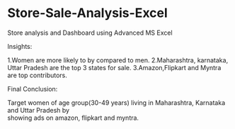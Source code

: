 # Store-Sale-Analysis-Excel
Store analysis and Dashboard using
Advanced MS Excel


Insights:


1.Women are more likely to by compared to men.
2.Maharashtra, karnataka, Uttar Pradesh are the top 3 states for sale.
3.Amazon,Flipkart and Myntra are top contributors.

Final Conclusion:


Target women of age group(30-49 years) living in Maharashtra, Karnataka and Uttar Pradesh by  
showing ads on amazon, flipkart and myntra.
